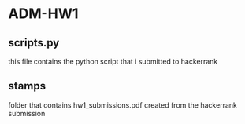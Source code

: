 # ADM-HW1

## scripts.py
this file contains the python script that i submitted to hackerrank

## stamps
folder that contains hw1_submissions.pdf created from the hackerrank submission
